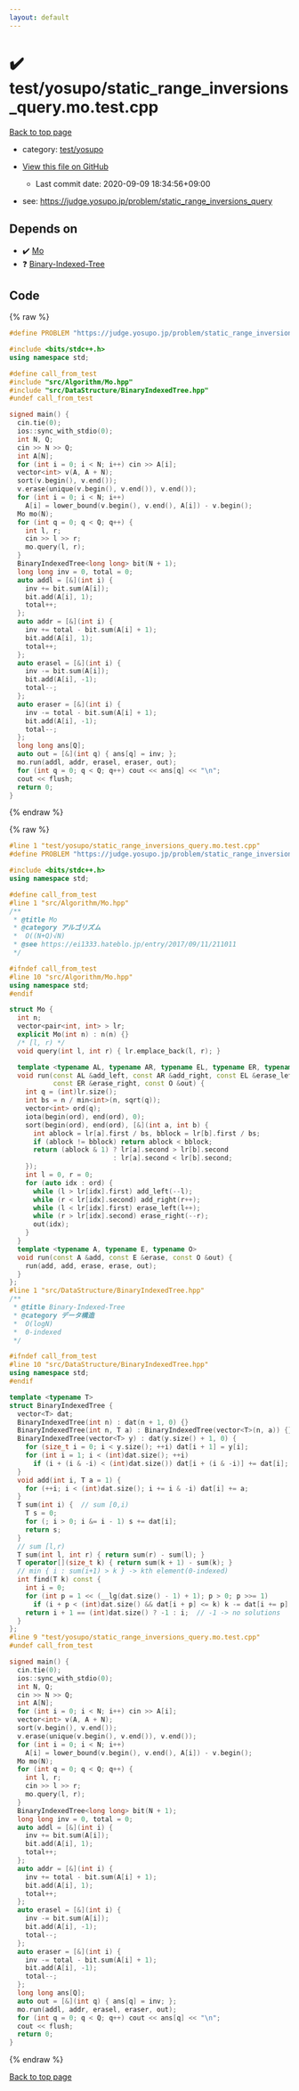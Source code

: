 ```yaml
---
layout: default
---
```


<!-- mathjax config similar to math.stackexchange -->
<script type="text/javascript" async
  src="https://cdnjs.cloudflare.com/ajax/libs/mathjax/2.7.5/MathJax.js?config=TeX-MML-AM_CHTML">
</script>
<script type="text/x-mathjax-config">
  MathJax.Hub.Config({
    TeX: { equationNumbers: { autoNumber: "AMS" }},
    tex2jax: {
      inlineMath: [ ['$','$'] ],
      processEscapes: true
    },
    "HTML-CSS": { matchFontHeight: false },
    displayAlign: "left",
    displayIndent: "2em"
  });
</script>

<script type="text/javascript" src="https://cdnjs.cloudflare.com/ajax/libs/jquery/3.4.1/jquery.min.js"></script>
<script src="https://cdn.jsdelivr.net/npm/jquery-balloon-js@1.1.2/jquery.balloon.min.js" integrity="sha256-ZEYs9VrgAeNuPvs15E39OsyOJaIkXEEt10fzxJ20+2I=" crossorigin="anonymous"></script>
<script type="text/javascript" src="../../../assets/js/copy-button.js"></script>
<link rel="stylesheet" href="../../../assets/css/copy-button.css" />


# :heavy_check_mark: test/yosupo/static_range_inversions_query.mo.test.cpp

<a href="../../../index.html">Back to top page</a>

* category: <a href="../../../index.html#0b58406058f6619a0f31a172defc0230">test/yosupo</a>
* <a href="{{ site.github.repository_url }}/blob/master/test/yosupo/static_range_inversions_query.mo.test.cpp">View this file on GitHub</a>
    - Last commit date: 2020-09-09 18:34:56+09:00


* see: <a href="https://judge.yosupo.jp/problem/static_range_inversions_query">https://judge.yosupo.jp/problem/static_range_inversions_query</a>


## Depends on

* :heavy_check_mark: <a href="../../../library/src/Algorithm/Mo.hpp.html">Mo</a>
* :question: <a href="../../../library/src/DataStructure/BinaryIndexedTree.hpp.html">Binary-Indexed-Tree</a>


## Code

<a id="unbundled"></a>
{% raw %}
```cpp
#define PROBLEM "https://judge.yosupo.jp/problem/static_range_inversions_query"

#include <bits/stdc++.h>
using namespace std;

#define call_from_test
#include "src/Algorithm/Mo.hpp"
#include "src/DataStructure/BinaryIndexedTree.hpp"
#undef call_from_test

signed main() {
  cin.tie(0);
  ios::sync_with_stdio(0);
  int N, Q;
  cin >> N >> Q;
  int A[N];
  for (int i = 0; i < N; i++) cin >> A[i];
  vector<int> v(A, A + N);
  sort(v.begin(), v.end());
  v.erase(unique(v.begin(), v.end()), v.end());
  for (int i = 0; i < N; i++)
    A[i] = lower_bound(v.begin(), v.end(), A[i]) - v.begin();
  Mo mo(N);
  for (int q = 0; q < Q; q++) {
    int l, r;
    cin >> l >> r;
    mo.query(l, r);
  }
  BinaryIndexedTree<long long> bit(N + 1);
  long long inv = 0, total = 0;
  auto addl = [&](int i) {
    inv += bit.sum(A[i]);
    bit.add(A[i], 1);
    total++;
  };
  auto addr = [&](int i) {
    inv += total - bit.sum(A[i] + 1);
    bit.add(A[i], 1);
    total++;
  };
  auto erasel = [&](int i) {
    inv -= bit.sum(A[i]);
    bit.add(A[i], -1);
    total--;
  };
  auto eraser = [&](int i) {
    inv -= total - bit.sum(A[i] + 1);
    bit.add(A[i], -1);
    total--;
  };
  long long ans[Q];
  auto out = [&](int q) { ans[q] = inv; };
  mo.run(addl, addr, erasel, eraser, out);
  for (int q = 0; q < Q; q++) cout << ans[q] << "\n";
  cout << flush;
  return 0;
}
```
{% endraw %}

<a id="bundled"></a>
{% raw %}
```cpp
#line 1 "test/yosupo/static_range_inversions_query.mo.test.cpp"
#define PROBLEM "https://judge.yosupo.jp/problem/static_range_inversions_query"

#include <bits/stdc++.h>
using namespace std;

#define call_from_test
#line 1 "src/Algorithm/Mo.hpp"
/**
 * @title Mo
 * @category アルゴリズム
 *  O((N+Q)√N)
 * @see https://ei1333.hateblo.jp/entry/2017/09/11/211011
 */

#ifndef call_from_test
#line 10 "src/Algorithm/Mo.hpp"
using namespace std;
#endif

struct Mo {
  int n;
  vector<pair<int, int> > lr;
  explicit Mo(int n) : n(n) {}
  /* [l, r) */
  void query(int l, int r) { lr.emplace_back(l, r); }

  template <typename AL, typename AR, typename EL, typename ER, typename O>
  void run(const AL &add_left, const AR &add_right, const EL &erase_left,
           const ER &erase_right, const O &out) {
    int q = (int)lr.size();
    int bs = n / min<int>(n, sqrt(q));
    vector<int> ord(q);
    iota(begin(ord), end(ord), 0);
    sort(begin(ord), end(ord), [&](int a, int b) {
      int ablock = lr[a].first / bs, bblock = lr[b].first / bs;
      if (ablock != bblock) return ablock < bblock;
      return (ablock & 1) ? lr[a].second > lr[b].second
                          : lr[a].second < lr[b].second;
    });
    int l = 0, r = 0;
    for (auto idx : ord) {
      while (l > lr[idx].first) add_left(--l);
      while (r < lr[idx].second) add_right(r++);
      while (l < lr[idx].first) erase_left(l++);
      while (r > lr[idx].second) erase_right(--r);
      out(idx);
    }
  }
  template <typename A, typename E, typename O>
  void run(const A &add, const E &erase, const O &out) {
    run(add, add, erase, erase, out);
  }
};
#line 1 "src/DataStructure/BinaryIndexedTree.hpp"
/**
 * @title Binary-Indexed-Tree
 * @category データ構造
 *  O(logN)
 *  0-indexed
 */

#ifndef call_from_test
#line 10 "src/DataStructure/BinaryIndexedTree.hpp"
using namespace std;
#endif

template <typename T>
struct BinaryIndexedTree {
  vector<T> dat;
  BinaryIndexedTree(int n) : dat(n + 1, 0) {}
  BinaryIndexedTree(int n, T a) : BinaryIndexedTree(vector<T>(n, a)) {}
  BinaryIndexedTree(vector<T> y) : dat(y.size() + 1, 0) {
    for (size_t i = 0; i < y.size(); ++i) dat[i + 1] = y[i];
    for (int i = 1; i < (int)dat.size(); ++i)
      if (i + (i & -i) < (int)dat.size()) dat[i + (i & -i)] += dat[i];
  }
  void add(int i, T a = 1) {
    for (++i; i < (int)dat.size(); i += i & -i) dat[i] += a;
  }
  T sum(int i) {  // sum [0,i)
    T s = 0;
    for (; i > 0; i &= i - 1) s += dat[i];
    return s;
  }
  // sum [l,r)
  T sum(int l, int r) { return sum(r) - sum(l); }
  T operator[](size_t k) { return sum(k + 1) - sum(k); }
  // min { i : sum(i+1) > k } -> kth element(0-indexed)
  int find(T k) const {
    int i = 0;
    for (int p = 1 << (__lg(dat.size() - 1) + 1); p > 0; p >>= 1)
      if (i + p < (int)dat.size() && dat[i + p] <= k) k -= dat[i += p];
    return i + 1 == (int)dat.size() ? -1 : i;  // -1 -> no solutions
  }
};
#line 9 "test/yosupo/static_range_inversions_query.mo.test.cpp"
#undef call_from_test

signed main() {
  cin.tie(0);
  ios::sync_with_stdio(0);
  int N, Q;
  cin >> N >> Q;
  int A[N];
  for (int i = 0; i < N; i++) cin >> A[i];
  vector<int> v(A, A + N);
  sort(v.begin(), v.end());
  v.erase(unique(v.begin(), v.end()), v.end());
  for (int i = 0; i < N; i++)
    A[i] = lower_bound(v.begin(), v.end(), A[i]) - v.begin();
  Mo mo(N);
  for (int q = 0; q < Q; q++) {
    int l, r;
    cin >> l >> r;
    mo.query(l, r);
  }
  BinaryIndexedTree<long long> bit(N + 1);
  long long inv = 0, total = 0;
  auto addl = [&](int i) {
    inv += bit.sum(A[i]);
    bit.add(A[i], 1);
    total++;
  };
  auto addr = [&](int i) {
    inv += total - bit.sum(A[i] + 1);
    bit.add(A[i], 1);
    total++;
  };
  auto erasel = [&](int i) {
    inv -= bit.sum(A[i]);
    bit.add(A[i], -1);
    total--;
  };
  auto eraser = [&](int i) {
    inv -= total - bit.sum(A[i] + 1);
    bit.add(A[i], -1);
    total--;
  };
  long long ans[Q];
  auto out = [&](int q) { ans[q] = inv; };
  mo.run(addl, addr, erasel, eraser, out);
  for (int q = 0; q < Q; q++) cout << ans[q] << "\n";
  cout << flush;
  return 0;
}

```
{% endraw %}

<a href="../../../index.html">Back to top page</a>

